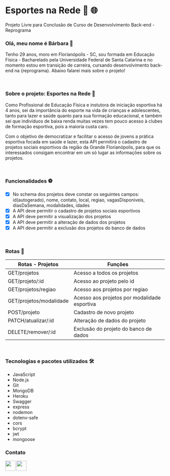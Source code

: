 # Esportes na Rede :basketball:	:globe_with_meridians:
Projeto Livre para Conclusão de Curso de Desenvolvimento Back-end - Reprograma

### Olá, meu nome é Bárbara :rainbow:	

Tenho 29 anos, moro em Florianópolis - SC, sou formada em Educação Física - Bacharelado pela Universidade Federal de Santa Catarina e no momento estou em transição de carreira, cursando desenvolvimento back-end na {reprograma}. Abaixo falarei mais sobre o projeto!

<br>

### Sobre o projeto: Esportes na Rede :softball:	

Como Profissional de Educação Física e instutora de iniciação esportiva há 4 anos, sei da importância do esporte na vida de crianças e adolescentes, tanto para lazer e saúde quanto para sua formação educacional, e também sei que indivíduos de baixa renda muitas vezes tem pouco acesso à clubes de formação esportiva, pois a maioria custa caro.

Com o objetivo de democratizar e facilitar o acesso de jovens a prática esportiva focada em saúde e lazer, esta API permitirá o cadastro de projetos sociais esportivos da região da Grande Florianópolis, para que os interessados consigam encontrar em um só lugar as informações sobre os projetos.

<br>

### Funcionalidades :soccer:

- [x] No schema dos projetos deve constar os seguintes campos: id(autogerado), nome, contato, local, regiao, vagasDisponiveis, diasDaSemana, modalidades, idades
- [x] A API deve permitir o cadastro de projetos sociais esportivos
- [x] A API deve permitir a visualização dos projetos 
- [x] A API deve permitir a alteração de dados dos projetos 
- [x] A API deve permitir a exclusão dos projetos do banco de dados

<br>

### Rotas :volleyball:

| Rotas - Projetos              | Funções                                       |
|-------------------------------|---------------------------------------------- |    
| GET/projetos                  | Acesso a todos os projetos                    |
| GET/projeto/:id               | Acesso ao projeto pelo id                     |
| GET/projetos/regiao           | Acesso aos projetos por regiao                |
| GET/projetos/modalidade       | Acesso aos projetos por modalidade esportiva  |
| POST/projeto                  | Cadastro de novo projeto                      |
| PATCH/atualizar/:id           | Alteração de dados do projeto                 |
| DELETE/remover/:id            | Exclusão do projeto do banco de dados         |

<br>

### Tecnologias e pacotes utilizados :hammer_and_wrench:

- JavaScript
- Node.js
- Git
- MongoDB
- Heroku
- Swagger
- express
- nodemon
- dotenv-safe
- cors
- bcrypt
- jwt
- mongoose


### Contato

<a href="https://www.linkedin.com/in/barbaracostabaron"><img src="https://cdn-icons-png.flaticon.com/512/408/408703.png?w=740" align="left" height="32" width="32" ></a>

<a href="https://www.instagram.com/babixbaron"><img src="https://cdn-icons-png.flaticon.com/512/1216/1216753.png?w=740" align="left" height="32" width="32" ></a>




